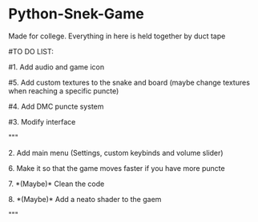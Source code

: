 # Python-Snek-Game
Made for college. Everything in here is held together by duct tape

<p>#TO DO LIST:<br>
<p>#1. Add audio and game icon
<p>#5. Add custom textures to the snake and board (maybe change textures when reaching a specific puncte)
<p>#4. Add DMC puncte system
<p>#3. Modify interface
<p>"""
<p>2. Add main menu (Settings, custom keybinds and volume slider)
<p>6. Make it so that the game moves faster if you have more puncte
<p>7. *(Maybe)* Clean the code
<p>8. *(Maybe)* Add a neato shader to the gaem
<p>"""
